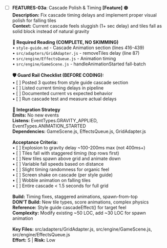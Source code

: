 - [ ] **FEATURES-03a**: Cascade Polish & Timing **[Feature]** 🟠<br/>**Description:** Fix cascade timing delays and implement proper visual polish for falling tiles<br/>**Context:** Current cascade feels sluggish (1+ sec delay) and tiles fall as solid block instead of natural gravity<br/><br/>**📖 Required Reading (COMPLETE, NO SKIMMING)**<br/>• `style-guide.md` - Cascade Animation section (lines 416-439)<br/>• `src/adapters/GridAdapter.js` - removeTiles delay (line 87)<br/>• `src/engine/EffectsQueue.js` - Animation timing<br/>• `src/engine/GameScene.js` - handleAnimationStarted fall-batch<br/><br/>**🛡️ Guard Rail Checklist (BEFORE CODING):**<br/>• [ ] Posted 3 quotes from style guide cascade section<br/>• [ ] Listed current timing delays in pipeline<br/>• [ ] Documented current vs expected behavior<br/>• [ ] Run cascade test and measure actual delays<br/><br/>**🔗 Integration Strategy**<br/>**Emits:** No new events<br/>**Listens:** EventTypes.GRAVITY_APPLIED, EventTypes.ANIMATION_STARTED<br/>**Dependencies:** GameScene.js, EffectsQueue.js, GridAdapter.js<br/><br/>**Acceptance Criteria:**<br/>• [ ] Explosion to gravity delay ~100-200ms max (not 400ms+)<br/>• [ ] Tiles fall with staggered timing (top rows first)<br/>• [ ] New tiles spawn above grid and animate down<br/>• [ ] Variable fall speeds based on distance<br/>• [ ] Slight timing randomness for organic feel<br/>• [ ] Screen shake on cascade (per style guide)<br/>• [ ] Wobble animation on falling tiles<br/>• [ ] Entire cascade < 1.5 seconds for full grid<br/><br/>**Build:** Timing fixes, staggered animations, spawn-from-top<br/>**DON'T Build:** New tile types, score animations, complex physics<br/>**Reference:** Style guide cascadeEffect() for target feel<br/>**Complexity:** Modify existing ~50 LOC, add ~30 LOC for spawn animation<br/><br/>**Key Files:** src/adapters/GridAdapter.js, src/engine/GameScene.js, src/engine/EffectsQueue.js<br/>**Effort:** S | **Risk:** Low